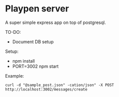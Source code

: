 # Playpen server
A super simple express app on top of postgresql.

TO-DO:
* Document DB setup



Setup:
* npm install
* PORT=3002 npm start


Example:
```
curl -d "@sample_post.json" -cation/json" -X POST http://localhost:3002/messages/create
```
